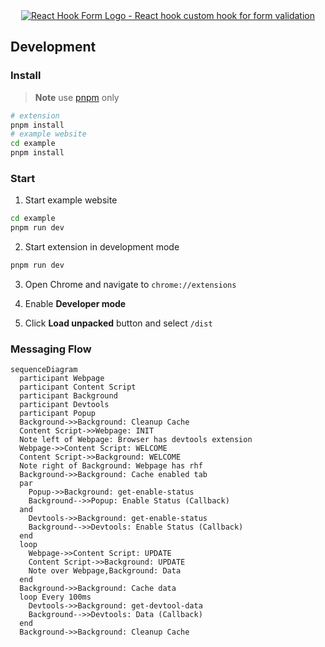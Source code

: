 <div align="center">
        <a href="https://react-hook-form.com" title="React Hook Form - Simple React forms validation">
            <img src="https://raw.githubusercontent.com/react-hook-form/react-hook-form/master/docs/logo.png" alt="React Hook Form Logo - React hook custom hook for form validation" />
        </a>
</div>

## Development

### Install

> **Note**
> use [pnpm](https://pnpm.io/) only

```bash
# extension
pnpm install
# example website
cd example
pnpm install
```

### Start

1. Start example website

```bash
cd example
pnpm run dev
```

2. Start extension in development mode

```bash
pnpm run dev
```

3. Open Chrome and navigate to `chrome://extensions`

4. Enable **Developer mode**

5. Click **Load unpacked** button and select `/dist`

### Messaging Flow

```mermaid
sequenceDiagram
  participant Webpage
  participant Content Script
  participant Background
  participant Devtools
  participant Popup
  Background->>Background: Cleanup Cache
  Content Script->>Webpage: INIT
  Note left of Webpage: Browser has devtools extension
  Webpage->>Content Script: WELCOME
  Content Script->>Background: WELCOME
  Note right of Background: Webpage has rhf
  Background->>Background: Cache enabled tab
  par
    Popup->>Background: get-enable-status
    Background-->>Popup: Enable Status (Callback)
  and
    Devtools->>Background: get-enable-status
    Background-->>Devtools: Enable Status (Callback)
  end
  loop
    Webpage->>Content Script: UPDATE
    Content Script->>Background: UPDATE
    Note over Webpage,Background: Data
  end
  Background->>Background: Cache data
  loop Every 100ms
    Devtools->>Background: get-devtool-data
    Background-->>Devtools: Data (Callback)
  end
  Background->>Background: Cleanup Cache
```
